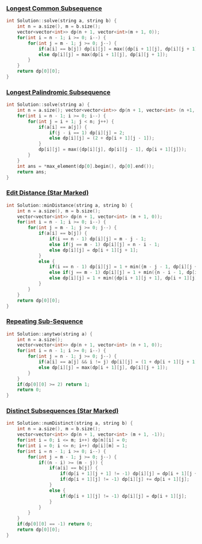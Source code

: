 ### [Longest Common Subsequence](https://www.interviewbit.com/problems/longest-common-subsequence/)

```cpp
int Solution::solve(string a, string b) {
    int n = a.size(), m = b.size();
    vector<vector<int>> dp(n + 1, vector<int>(m + 1, 0));
    for(int i = n - 1; i >= 0; i--) {
        for(int j = m - 1; j >= 0; j--) {
            if(a[i] == b[j]) dp[i][j] = max({dp[i + 1][j], dp[i][j + 1], (1 + dp[i + 1][j + 1])});
            else dp[i][j] = max(dp[i + 1][j], dp[i][j + 1]);
        }
    }
    return dp[0][0];
}
```

### [Longest Palindromic Subsequence](https://www.interviewbit.com/problems/longest-palindromic-subsequence/)

```cpp
int Solution::solve(string a) {
    int n = a.size(); vector<vector<int>> dp(n + 1, vector<int> (n +1, 1));
    for(int i = n - 1; i >= 0; i--) {
        for(int j = i + 1; j < n; j++) {
            if(a[i] == a[j]) {
                if(j - i == 1) dp[i][j] = 2;
                else dp[i][j] = (2 + dp[i + 1][j - 1]);
            }
            dp[i][j] = max({dp[i][j], dp[i][j - 1], dp[i + 1][j]});
        }
    }
    int ans = *max_element(dp[0].begin(), dp[0].end());
    return ans;
}
```

### [Edit Distance (Star Marked)](https://www.interviewbit.com/problems/edit-distance/)

```cpp
int Solution::minDistance(string a, string b) {
    int n = a.size(), m = b.size();
    vector<vector<int>> dp(n + 1, vector<int> (m + 1, 0));
    for(int i = n - 1; i >= 0; i--) {
        for(int j = m - 1; j >= 0; j--) {
            if(a[i] == b[j]) {
                if(i == n - 1) dp[i][j] = m - j - 1;
                else if(j == m - 1) dp[i][j] = n - i - 1;
                else dp[i][j] = dp[i + 1][j + 1];
            }
            else {
                if(i == n - 1) dp[i][j] = 1 + min({m - j - 1, dp[i][j + 1]});
                else if(j == m - 1) dp[i][j] = 1 + min({n - i - 1, dp[i + 1][j]});
                else dp[i][j] = 1 + min({dp[i + 1][j + 1], dp[i + 1][j], dp[i][j + 1]});
            }
        }
    }
    return dp[0][0];
}
```

### [Repeating Sub-Sequence](https://www.interviewbit.com/problems/repeating-subsequence/)

```cpp
int Solution::anytwo(string a) {
    int n = a.size();
    vector<vector<int>> dp(n + 1, vector<int> (n + 1, 0));
    for(int i = n - 1; i >= 0; i--) {
        for(int j = n - 1; j >= 0; j--) {
            if(a[i] == a[j] && i != j) dp[i][j] = (1 + dp[i + 1][j + 1]);
            else dp[i][j] = max(dp[i + 1][j], dp[i][j + 1]);
        }
    }
    if(dp[0][0] >= 2) return 1;
    return 0;
}
```

### [Distinct Subsequences (Star Marked)](https://www.interviewbit.com/problems/distinct-subsequences/)

```cpp
int Solution::numDistinct(string a, string b) {
    int n = a.size(), m = b.size();
    vector<vector<int>> dp(n + 1, vector<int> (m + 1, -1));
    for(int i = 0; i <= m; i++) dp[n][i] = 0;
    for(int i = 0; i <= n; i++) dp[i][m] = 1;
    for(int i = n - 1; i >= 0; i--) {
        for(int j = m - 1; j >= 0; j--) {
            if((n - i) >= (m - j)) {
                if(a[i] == b[j]) {
                    if(dp[i + 1][j + 1] != -1) dp[i][j] = dp[i + 1][j + 1];
                    if(dp[i + 1][j] != -1) dp[i][j] += dp[i + 1][j];
                }
                else {
                    if(dp[i + 1][j] != -1) dp[i][j] = dp[i + 1][j];
                }
            }
        }
    }
    if(dp[0][0] == -1) return 0;
    return dp[0][0];
}
```
